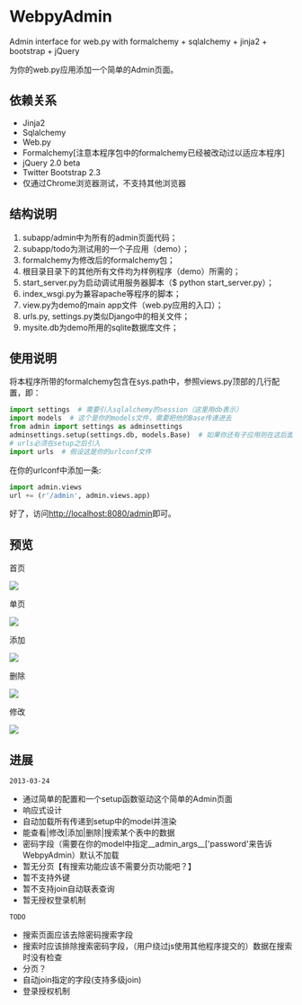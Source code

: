 WebpyAdmin
==========

Admin interface for web.py with formalchemy + sqlalchemy + jinja2 + bootstrap + jQuery

为你的web.py应用添加一个简单的Admin页面。

依赖关系
---------------
    
* Jinja2
* Sqlalchemy
* Web.py
* Formalchemy[注意本程序包中的formalchemy已经被改动过以适应本程序]
* jQuery 2.0 beta
* Twitter Bootstrap 2.3
* 仅通过Chrome浏览器测试，不支持其他浏览器

结构说明
---------------

1. subapp/admin中为所有的admin页面代码；
2. subapp/todo为测试用的一个子应用（demo）；
3. formalchemy为修改后的formalchemy包；
4. 根目录目录下的其他所有文件均为样例程序（demo）所需的；
5. start_server.py为启动调试用服务器脚本（$ python start_server.py）；
6. index_wsgi.py为兼容apache等程序的脚本；
7. view.py为demo的main app文件（web.py应用的入口）；
8. urls.py, settings.py类似Django中的相关文件；
9. mysite.db为demo所用的sqlite数据库文件；

使用说明
---------------

将本程序所带的formalchemy包含在sys.path中，参照views.py顶部的几行配置，即：

```python
import settings  # 需要引入sqlalchemy的session（这里用db表示）
import models  # 这个是你的models文件，需要把他的Base传递进去
from admin import settings as adminsettings
adminsettings.setup(settings.db, models.Base)  # 如果你还有子应用则在这后面依次加入
# urls必须在setup之后引入
import urls  # 假设这是你的urlconf文件
```

在你的urlconf中添加一条:

```python
import admin.views
url += (r'/admin', admin.views.app)
```

好了，访问<http://localhost:8080/admin>即可。

预览
---------------

首页

![](https://raw.github.com/Shu-Ji/WebpyAdmin/master/doc/home.png)

单页

![](https://raw.github.com/Shu-Ji/WebpyAdmin/master/doc/view.png)

添加

![](https://raw.github.com/Shu-Ji/WebpyAdmin/master/doc/add.png)

删除

![](https://raw.github.com/Shu-Ji/WebpyAdmin/master/doc/del.png)

修改

![](https://raw.github.com/Shu-Ji/WebpyAdmin/master/doc/mod.png)

进展
---------------

`2013-03-24`

* 通过简单的配置和一个setup函数驱动这个简单的Admin页面
* 响应式设计
* 自动加载所有传递到setup中的model并渲染
* 能查看|修改|添加|删除|搜索某个表中的数据
* 密码字段（需要在你的model中指定__admin_args__['password'来告诉WebpyAdmin）默认不加载
* 暂无分页【有搜索功能应该不需要分页功能吧？】
* 暂不支持外键
* 暂不支持join自动联表查询
* 暂无授权登录机制

`TODO`

* 搜索页面应该去除密码搜索字段
* 搜索时应该排除搜索密码字段，（用户绕过js使用其他程序提交的）数据在搜索时没有检查
* 分页？
* 自动join指定的字段(支持多级join)
* 登录授权机制
